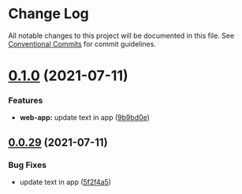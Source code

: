 # Change Log

All notable changes to this project will be documented in this file.
See [Conventional Commits](https://conventionalcommits.org) for commit guidelines.

# [0.1.0](https://github.com/keth-dev/react-lerna-demo/compare/@keth-dev/lerna-demo-web-app@0.0.29...@keth-dev/lerna-demo-web-app@0.1.0) (2021-07-11)


### Features

* **web-app:** update text in app ([9b9bd0e](https://github.com/keth-dev/react-lerna-demo/commit/9b9bd0e99a356321270ef1184d0d4bdd6b71768c))





## [0.0.29](https://github.com/keth-dev/react-lerna-demo/compare/@keth-dev/lerna-demo-web-app@0.0.28...@keth-dev/lerna-demo-web-app@0.0.29) (2021-07-11)


### Bug Fixes

* update text in app ([5f2f4a5](https://github.com/keth-dev/react-lerna-demo/commit/5f2f4a535c1bc5a02f27e1afaa30f08a5f619e63))
